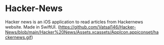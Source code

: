 # Hacker-News
 Hacker news is an iOS application to read articles from Hackernews website. Made in SwiftUI.
(https://github.com/Vatsal146/Hacker-News/blob/main/Hacker%20News/Assets.xcassets/AppIcon.appiconset/hackernews.gif)
